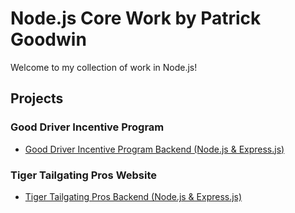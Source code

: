 # Node.js Core Work by Patrick Goodwin
Welcome to my collection of work in Node.js!

## Projects
### Good Driver Incentive Program 
- [Good Driver Incentive Program Backend (Node.js & Express.js)](https://github.com/pattygcoding/Good-Driver-Incentive-Program/tree/main/Javascript-Code/Node-Server)

### Tiger Tailgating Pros Website
- [Tiger Tailgating Pros Backend (Node.js & Express.js)](https://github.com/pattygcoding/TTPros-Backend)

